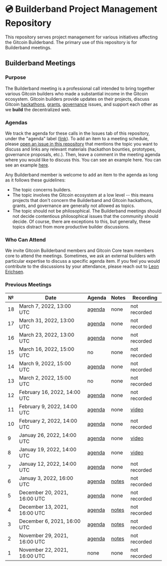# 💿 Builderband Project Management Repository

This repository serves project management for various initiatives affecting the Gitcoin Builderband. The primary use of this repository is for Builderband meetings.

## Builderband Meetings
### Purpose
The Builderband meeting is a professional call intended to bring together various Gitcoin builders who made a substantial income in the Gitcoin ecosystem. Gitcoin builders provide updates on their projects, discuss Gitcoin [hackathons](https://gitcoin.co/hackathons), [grants](https://gitcoin.co/grants/), [governance](https://gov.gitcoin.co/) issues, and support each other as we **build** the decentralized web.

### Agendas
We track the agenda for these calls in the Issues tab of this repository, under the "agenda" label ([link](https://github.com/leoneric/builderband/issues?q=label%3A%22agenda%22+)). To add an item to a meeting schedule, please [open an issue in this repository](https://github.com/leoneric/builderband/issues) that mentions the topic you want to discuss and links any relevant materials (hackathon bounties, prototypes, governance proposals, etc.). Then, leave a comment in the meeting agenda where you would like to discuss this. You can see an example here. You can see an example [here](https://github.com/leoneric/builderband/issues/1#issuecomment-981077553).

Any Builderband member is welcome to add an item to the agenda as long as it follows these guidelines:
- The topic concerns builders.
- The topic involves the Gitcoin ecosystem at a low level -- this means projects that don't concern the Builderband and Gitcoin hackathons, grants, and governance are generally not allowed as topics.
- The topic should not be philosophical. The Builderband meetings should not decide contentious philosophical issues that the community should decide. Of course, there are exceptions to this, but generally, these topics distract from more productive builder discussions.

### Who Can Attend
We invite Gitcoin Builderband members and Gitcoin Core team members core to attend the meetings. Sometimes, we ask an external builders with particular expertise to discuss a specific agenda item. If you feel you would contribute to the discussions by your attendance, please reach out to [Leon Erichsen](mailto:leon@gitcoin.co).

### Previous Meetings

| №   | Date                                 | Agenda                                              | Notes                                                                                                                                                                    | Recording       |
| --- | ------------------------------------ | --------------------------------------------------- | ------------------------------------------------------------------------------------------------------------------------------------------------------------------------ | --------------- |
| 18 | March 7, 2022, 13:00 UTC          | [agenda](https://github.com/builderband/pm/issues/19) | none | not recorded |
| 17 | March 31, 2022, 13:00 UTC          | [agenda](https://github.com/builderband/pm/issues/18) | none | not recorded |
| 16 | March 23, 2022, 13:00 UTC          | [agenda](https://github.com/builderband/pm/issues/17) | none | not recorded |
| 15 | March 16, 2022, 15:00 UTC          | no | none | not recorded |
| 14 | March 9, 2022, 15:00 UTC          | [agenda](https://github.com/builderband/pm/issues/16) | none | not recorded |
| 13 | March 2, 2022, 15:00 UTC          | no | none | not recorded |
| 12 | February 16, 2022, 14:00 UTC          | [agenda](https://github.com/builderband/pm/issues/15) | none | not recorded |
| 11 | February 9, 2022, 14:00 UTC          | [agenda](https://github.com/builderband/pm/issues/14) | none | [video](https://youtu.be/bk_vmXPPpRk) |
| 10 | February 2, 2022, 14:00 UTC          | [agenda](https://github.com/builderband/pm/issues/13) | none | not recorded |
| 9 | Januay 26, 2022, 14:00 UTC          | [agenda](https://github.com/builderband/pm/issues/11) | none | [video](https://youtu.be/x1mY3fNvMSA) |
| 8 | Januay 19, 2022, 14:00 UTC          | [agenda](https://github.com/builderband/pm/issues/10) | none | [video](https://youtu.be/MPn_AQrz0eQ) | 
| 7 | Januay 12, 2022, 14:00 UTC          | [agenda](https://github.com/builderband/pm/issues/9) | none | not recorded |
| 6 | Januay 3, 2022, 16:00 UTC          | [agenda](https://github.com/leoneric/builderband/issues/8) | [notes](https://github.com/builderband/pm/issues/8#issuecomment-1004853633) | not recorded |
| 5 | December 20, 2021, 16:00 UTC          | [agenda](https://github.com/leoneric/builderband/issues/7) | none | not recorded |
| 4 | December 13, 2021, 16:00 UTC          | [agenda](https://github.com/leoneric/builderband/issues/5) | [notes](https://github.com/leoneric/builderband/issues/5#issuecomment-995637887) | not recorded |
| 3 | December 6, 2021, 16:00 UTC          | [agenda](https://github.com/leoneric/builderband/issues/2) | [notes](https://github.com/leoneric/builderband/issues/2#issuecomment-990958212) | not recorded |
| 2 | November 29, 2021, 16:00 UTC          | [agenda](https://github.com/leoneric/builderband/issues/1) | [notes](https://github.com/leoneric/builderband/issues/1#issuecomment-983477136) | not recorded |
| 1 | November 22, 2021, 16:00 UTC          | none | none | not recorded |

